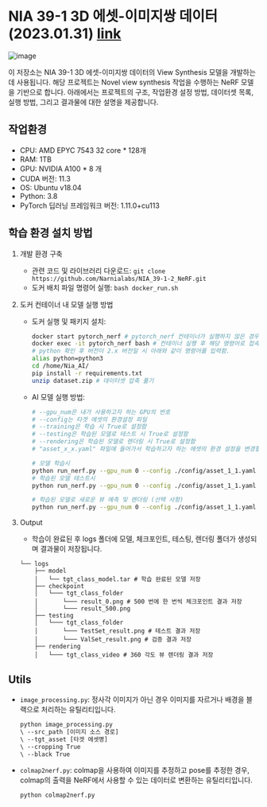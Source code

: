 
# NIA 39-1 3D 에셋-이미지쌍 데이터 (2023.01.31) [link](https://www.aihub.or.kr/aihubdata/data/view.do?currMenu=115&topMenu=100&aihubDataSe=realm&dataSetSn=71412)


![image](https://user-images.githubusercontent.com/109494925/216935624-be690389-c06b-4fc4-bcdc-38064f479315.png)

이 저장소는 NIA 39-1 3D 에셋-이미지쌍 데이터의 View Synthesis 모델을 개발하는 데 사용됩니다. 해당 프로젝트는 Novel view synthesis 작업을 수행하는 NeRF 모델을 기반으로 합니다. 아래에서는 프로젝트의 구조, 작업환경 설정 방법, 데이터셋 목록, 실행 방법, 그리고 결과물에 대한 설명을 제공합니다.

## 작업환경

- CPU: AMD EPYC 7543 32 core * 128개
- RAM: 1TB
- GPU: NVIDIA A100 * 8 개
- CUDA 버전: 11.3
- OS: Ubuntu v18.04
- Python: 3.8
- PyTorch 딥러닝 프레임워크 버전: 1.11.0+cu113

## 학습 환경 설치 방법

1. 개발 환경 구축
   - 관련 코드 및 라이브러리 다운로드: `git clone https://github.com/Narnialabs/NIA_39-1-2_NeRF.git`
   - 도커 배치 파일 명령어 실행: `bash docker_run.sh`

2. 도커 컨테이너 내 모델 실행 방법
   - 도커 실행 및 패키지 설치: 
     ```bash
     docker start pytorch_nerf # pytorch_nerf 컨테이너가 실행하지 않은 경우
     docker exec -it pytorch_nerf bash # 컨테이너 실행 후 해당 명령어로 접속함
     # python 확인 후 버전이 2.x 버전일 시 아래와 같이 명령어를 입력함.
     alias python=python3
     cd /home/Nia_AI/
     pip install -r requirements.txt
     unzip dataset.zip # 데이터셋 압축 풀기
     ```

   - AI 모델 실행 방법:
     ```bash
     # --gpu_num은 내가 사용하고자 하는 GPU의 번호
     # --config는 타겟 에셋의 환경설정 파일
     # --training은 학습 시 True로 설정함
     # --testing은 학습된 모델로 테스트 시 True로 설정함
     # --rendering은 학습된 모델로 렌더링 시 True로 설정함
     # "asset_x_x.yaml" 파일에 들어가서 학습하고자 하는 에셋의 환경 설정을 변경할 수 있음

     # 모델 학습시
     python run_nerf.py --gpu_num 0 --config ./config/asset_1_1.yaml --training True
     # 학습된 모델 테스트시
     python run_nerf.py --gpu_num 0 --config ./config/asset_1_1.yaml --testing True

     # 학습된 모델로 새로운 뷰 예측 및 렌더링 (선택 사항)
     python run_nerf.py --gpu_num 0 --config ./config/asset_1_1.yaml --rendering True
     ```

3. Output
   - 학습이 완료된 후 logs 폴더에 모델, 체크포인트, 테스팅, 렌더링 폴더가 생성되며 결과물이 저장됩니다.
   ```
   └── logs
       ├── model
       │   └── tgt_class_model.tar # 학습 완료된 모델 저장
       ├── checkpoint
       │   └─── tgt_class_folder
       │       └─── result_0.png # 500 번에 한 번씩 체크포인트 결과 저장
       │       └─── result_500.png
       ├── testing
       │   └─── tgt_class_folder
       │       └─── TestSet_result.png # 테스트 결과 저장
       │       └─── ValSet_result.png # 검증 결과 저장
       ├── rendering
       │   └─── tgt_class_video # 360 각도 뷰 렌더링 결과 저장
   ```

## Utils

- `image_processing.py`: 정사각 이미지가 아닌 경우 이미지를 자르거나 배경을 블랙으로 처리하는 유틸리티입니다.
  ```bash
  python image_processing.py
  \ --src_path [이미지 소스 경로]
  \ --tgt_asset [타겟 에셋명]
  \ --cropping True
  \ --black True
  ```
- `colmap2nerf.py`: colmap을 사용하여 이미지를 추정하고 pose를 추정한 경우, colmap의 출력을 NeRF에서 사용할 수 있는 데이터로 변환하는 유틸리티입니다.
  ```bash
  python colmap2nerf.py
  ```
